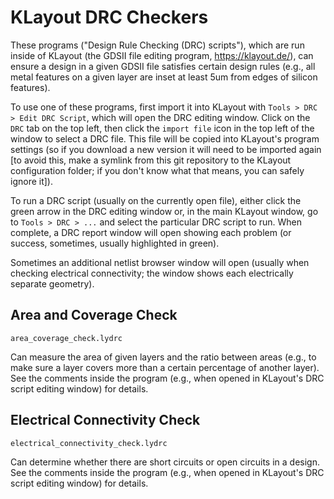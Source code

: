 # KLayout DRC Checkers

These programs ("Design Rule Checking (DRC) scripts"), which are run inside of KLayout (the GDSII file editing program, https://klayout.de/), can ensure a design in a given GDSII file satisfies certain design rules (e.g., all metal features on a given layer are inset at least 5um from edges of silicon features).

To use one of these programs, first import it into KLayout with `Tools > DRC > Edit DRC Script`, which will open the DRC editing window. Click on the `DRC` tab on the top left, then click the `import file` icon in the top left of the window to select a DRC file. This file will be copied into KLayout's program settings (so if you download a new version it will need to be imported again [to avoid this, make a symlink from this git repository to the KLayout configuration folder; if you don't know what that means, you can safely ignore it]). 

To run a DRC script (usually on the currently open file), either click the green arrow in the DRC editing window or, in the main KLayout window, go to `Tools > DRC > ...` and select the particular DRC script to run. When complete, a DRC report window will open showing each problem (or success, sometimes, usually highlighted in green).

Sometimes an additional netlist browser window will open (usually when checking electrical connectivity; the window shows each electrically separate geometry).

## Area and Coverage Check

`area_coverage_check.lydrc`

Can measure the area of given layers and the ratio between areas (e.g., to make sure a layer covers more than a certain percentage of another layer). See the comments inside the program (e.g., when opened in KLayout's DRC script editing window) for details.

## Electrical Connectivity Check

`electrical_connectivity_check.lydrc`

Can determine whether there are short circuits or open circuits in a design. See the comments inside the program (e.g., when opened in KLayout's DRC script editing window) for details.
